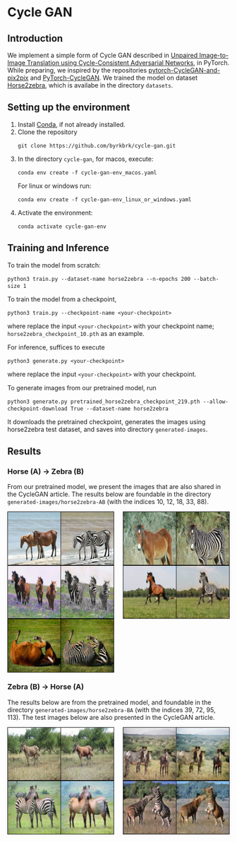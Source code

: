# Cycle GAN

## Introduction
We implement a simple form of Cycle GAN described in [Unpaired Image-to-Image Translation using Cycle-Consistent Adversarial Networks](https://arxiv.org/abs/1703.10593), in PyTorch. While preparing, we inspired by the repositories [pytorch-CycleGAN-and-pix2pix](https://github.com/junyanz/pytorch-CycleGAN-and-pix2pix) and [PyTorch-CycleGAN](https://github.com/aitorzip/PyTorch-CycleGAN). We trained the model on dataset [Horse2zebra](https://www.kaggle.com/datasets/balraj98/horse2zebra-dataset), which is availabe in the directory `datasets`.

## Setting up the environment

1. Install [Conda](https://conda.io/projects/conda/en/latest/user-guide/install/index.html), if not already installed.
2. Clone the repository
    ~~~
    git clone https://github.com/byrkbrk/cycle-gan.git
    ~~~
3. In the directory `cycle-gan`, for macos, execute:
    ~~~
    conda env create -f cycle-gan-env_macos.yaml
    ~~~
    For linux or windows run:
    ~~~
    conda env create -f cycle-gan-env_linux_or_windows.yaml
    ~~~
4. Activate the environment:
    ~~~
    conda activate cycle-gan-env
    ~~~

## Training and Inference

To train the model from scratch:

~~~
python3 train.py --dataset-name horse2zebra --n-epochs 200 --batch-size 1
~~~

To train the model from a checkpoint,

~~~
python3 train.py --checkpoint-name <your-checkpoint>
~~~
where replace the input `<your-checkpoint>` with your checkpoint name; `horse2zebra_checkpoint_10.pth` as an example.

For inference, suffices to execute

~~~
python3 generate.py <your-checkpoint>
~~~
where replace the input `<your-checkpoint>` with your checkpoint.

To generate images from our pretrained model, run

~~~
python3 generate.py pretrained_horse2zebra_checkpoint_219.pth --allow-checkpoint-download True --dataset-name horse2zebra
~~~

It downloads the pretrained checkpoint, generates the images using horse2zebra test dataset, and saves into directory `generated-images`.


## Results

### Horse (A) $\longrightarrow$ Zebra (B)
From our pretrained model, we present the images that are also shared in the CycleGAN article. The results below are foundable in the directory `generated-images/horse2zebra-AB` (with the indices 10, 12, 18, 33, 88).

<div style="display: flex;">
    <img src=files-for-readme/image_AB_10.jpeg alt="AB-jpeg" style="width: 48%; margin-right: 2%;">
    <img src=files-for-readme/image_AB_12.jpeg alt="AB-jpeg" style="width: 48%; margin-left: 2%;">
</div>

<div style="display: flex;">
    <img src=files-for-readme/image_AB_18.jpeg alt="AB-jpeg" style="width: 48%; margin-right: 2%;">
    <img src=files-for-readme/image_AB_33.jpeg alt="AB-jpeg" style="width: 48%; margin-left: 2%;">
</div>

<div style="display: flex;">
    <img src=files-for-readme/image_AB_88.jpeg alt="AB-jpeg" style="width: 48%; margin-right: 2%;">
</div>

### Zebra (B) $\longrightarrow$ Horse (A)
The results below are from the pretrained model, and foundable in the directory `generated-images/horse2zebra-BA` (with the indices 39, 72, 95, 113). The test images below are also presented in the CycleGAN article. 

<div style="display: flex;">
    <img src=files-for-readme/image_BA_39.jpeg alt="BA-jpeg" style="width: 48%; margin-right: 2%;">
    <img src=files-for-readme/image_BA_72.jpeg alt="BA-jpeg" style="width: 48%; margin-left: 2%;">
</div>

<div style="display: flex;">
    <img src=files-for-readme/image_BA_95.jpeg alt="BA-jpeg" style="width: 48%; margin-right: 2%;">
    <img src=files-for-readme/image_BA_113.jpeg alt="BA-jpeg" style="width: 48%; margin-left: 2%;">
</div>
